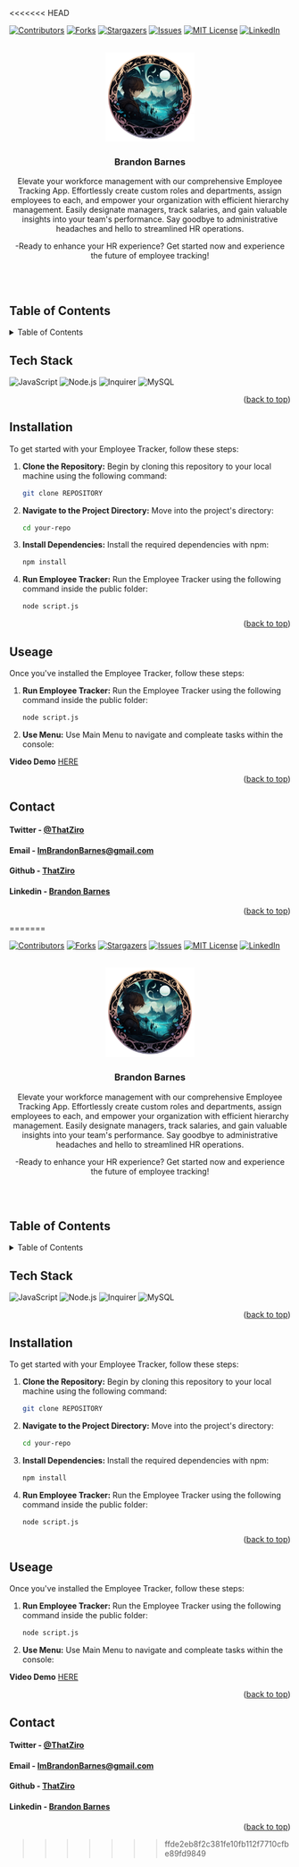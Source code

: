 <<<<<<< HEAD
<a name="readme-top"></a>

[![Contributors][contributors-shield]][contributors-url]
[![Forks][forks-shield]][forks-url]
[![Stargazers][stars-shield]][stars-url]
[![Issues][issues-shield]][issues-url]
[![MIT License][license-shield]][license-url]
[![LinkedIn][linkedin-shield]][linkedin-url]

<!-- PROJECT LOGO -->
<br />
<div align="center">
  <a href="https://github.com/ThatZiro/Employee-Tracker/">
    <img src="./README_Assets/README-Logo.png" alt="Logo" width="160" height="160">
  </a>

<h3 align="center">Brandon Barnes</h3>

  <p align="center">

Elevate your workforce management with our comprehensive Employee Tracking App. Effortlessly create custom roles and departments, assign employees to each, and empower your organization with efficient hierarchy management. Easily designate managers, track salaries, and gain valuable insights into your team's performance. Say goodbye to administrative headaches and hello to streamlined HR operations.

-Ready to enhance your HR experience? Get started now and experience the future of employee tracking!

  </p>

</div>
</br>
</br>


## Table of Contents

<!-- TABLE OF CONTENTS -->
<details>
  <summary>Table of Contents</summary>
  <ol>
    <li><a href="#tech-stack">Tech Stack</a></li>
    <li><a href="#installation">Installation</a></li>
    <li><a href="#useage">Useage</a></li>
    <li><a href="#todo">Todo</a></li>
    <li><a href="#contact">Contact</a></li>
  </ol>
</details>

## Tech Stack

<a name="tech-stack"></a>
![JavaScript](https://img.shields.io/badge/JavaScript-%23F7DF1E.svg?style=for-the-badge&logo=javascript&logoColor=%23black)
![Node.js](https://img.shields.io/badge/Node.js-%23339933.svg?style=for-the-badge&logo=node.js&logoColor=%23white)
![Inquirer](https://img.shields.io/badge/Inquirer-%230472B6.svg?style=for-the-badge&logo=inquirer&logoColor=%23white)
![MySQL](https://img.shields.io/badge/MySQL-%234479A1.svg?style=for-the-badge&logo=mysql&logoColor=%23white)



<p align="right">(<a href="#readme-top">back to top</a>)</p>

## Installation

<a name="installation"></a>

To get started with your Employee Tracker, follow these steps:

1. **Clone the Repository:** Begin by cloning this repository to your local machine using the following command:
   ```bash
   git clone REPOSITORY

2. **Navigate to the Project Directory:** Move into the project's directory:
    ```bash
    cd your-repo

3. **Install Dependencies:** Install the required dependencies with npm:
    ```bash
    npm install

4. **Run Employee Tracker:** Run the Employee Tracker using the following command inside the public folder:
    ```bash
    node script.js
<p align="right">(<a href="#readme-top">back to top</a>)</p>


## Useage

<a name="useage"></a>

Once you've installed the Employee Tracker, follow these steps:

1. **Run Employee Tracker:** Run the Employee Tracker using the following command inside the public folder:
    ```bash
    node script.js
2. **Use Menu:** Use Main Menu to navigate and compleate tasks within the console:


**Video Demo**
<a href="https://drive.google.com/file/d/1ZAo9uMM1h_bCANr7sT4JVC2735g7bEP3/view?usp=sharing"> HERE </a>
<p align="right">(<a href="#readme-top">back to top</a>)</p>

## Contact

<a name="contact"></a>

<h4>Twitter - <a href="https://twitter.com/ThatZiro">@ThatZiro</a></h4>
<h4>Email - <a href="mailto:ImBrandonBarnes@gmail.com">ImBrandonBarnes@gmail.com</a></h4>
<h4>Github - <a href="https://github.com/ThatZiro">ThatZiro</a></h4>
<h4>Linkedin - <a href="https://www.linkedin.com/in/brandon-barnes-4b2098232/">Brandon Barnes</a></h4>

<p align="right">(<a href="#readme-top">back to top</a>)</p>

<!-- MARKDOWN LINKS & IMAGES -->
<!-- https://www.markdownguide.org/basic-syntax/#reference-style-links -->

[contributors-shield]: https://img.shields.io/github/contributors/ThatZiro/Employee-Tracker.svg?style=for-the-badge
[contributors-url]: https://github.com/ThatZiro/Employee-Tracker/graphs/contributors
[forks-shield]: https://img.shields.io/github/forks/ThatZiro/Employee-Tracker.svg?style=for-the-badge
[forks-url]: https://github.com/ThatZiro/Employee-Tracker/network/members
[stars-shield]: https://img.shields.io/github/stars/ThatZiro/Employee-Tracker.svg?style=for-the-badge
[stars-url]: https://github.com/ThatZiro/Employee-Tracker/stargazers
[issues-shield]: https://img.shields.io/github/issues/ThatZiro/Employee-Tracker.svg?style=for-the-badge
[issues-url]: https://github.com/ThatZiro/Employee-Tracker/issues
[license-shield]: https://img.shields.io/github/license/ThatZiro/Employee-Tracker.svg?style=for-the-badge
[license-url]: https://github.com/ThatZiro/Employee-Tracker/blob/master/LICENSE.txt
[linkedin-shield]: https://img.shields.io/badge/-LinkedIn-black.svg?style=for-the-badge&logo=linkedin&colorB=555
[linkedin-url]: https://linkedin.com/in/linkedin_username
=======
<a name="readme-top"></a>

[![Contributors][contributors-shield]][contributors-url]
[![Forks][forks-shield]][forks-url]
[![Stargazers][stars-shield]][stars-url]
[![Issues][issues-shield]][issues-url]
[![MIT License][license-shield]][license-url]
[![LinkedIn][linkedin-shield]][linkedin-url]

<!-- PROJECT LOGO -->
<br />
<div align="center">
  <a href="https://github.com/ThatZiro/Employee-Tracker/">
    <img src="./README_Assets/README-Logo.png" alt="Logo" width="160" height="160">
  </a>

<h3 align="center">Brandon Barnes</h3>

  <p align="center">

Elevate your workforce management with our comprehensive Employee Tracking App. Effortlessly create custom roles and departments, assign employees to each, and empower your organization with efficient hierarchy management. Easily designate managers, track salaries, and gain valuable insights into your team's performance. Say goodbye to administrative headaches and hello to streamlined HR operations.

-Ready to enhance your HR experience? Get started now and experience the future of employee tracking!

  </p>

</div>
</br>
</br>


## Table of Contents

<!-- TABLE OF CONTENTS -->
<details>
  <summary>Table of Contents</summary>
  <ol>
    <li><a href="#tech-stack">Tech Stack</a></li>
    <li><a href="#installation">Installation</a></li>
    <li><a href="#useage">Useage</a></li>
    <li><a href="#todo">Todo</a></li>
    <li><a href="#contact">Contact</a></li>
  </ol>
</details>

## Tech Stack

<a name="tech-stack"></a>
![JavaScript](https://img.shields.io/badge/JavaScript-%23F7DF1E.svg?style=for-the-badge&logo=javascript&logoColor=%23black)
![Node.js](https://img.shields.io/badge/Node.js-%23339933.svg?style=for-the-badge&logo=node.js&logoColor=%23white)
![Inquirer](https://img.shields.io/badge/Inquirer-%230472B6.svg?style=for-the-badge&logo=inquirer&logoColor=%23white)
![MySQL](https://img.shields.io/badge/MySQL-%234479A1.svg?style=for-the-badge&logo=mysql&logoColor=%23white)



<p align="right">(<a href="#readme-top">back to top</a>)</p>

## Installation

<a name="installation"></a>

To get started with your Employee Tracker, follow these steps:

1. **Clone the Repository:** Begin by cloning this repository to your local machine using the following command:
   ```bash
   git clone REPOSITORY

2. **Navigate to the Project Directory:** Move into the project's directory:
    ```bash
    cd your-repo

3. **Install Dependencies:** Install the required dependencies with npm:
    ```bash
    npm install

4. **Run Employee Tracker:** Run the Employee Tracker using the following command inside the public folder:
    ```bash
    node script.js
<p align="right">(<a href="#readme-top">back to top</a>)</p>


## Useage

<a name="useage"></a>

Once you've installed the Employee Tracker, follow these steps:

1. **Run Employee Tracker:** Run the Employee Tracker using the following command inside the public folder:
    ```bash
    node script.js
2. **Use Menu:** Use Main Menu to navigate and compleate tasks within the console:


**Video Demo**
<a href="https://drive.google.com/file/d/1ZAo9uMM1h_bCANr7sT4JVC2735g7bEP3/view?usp=sharing"> HERE </a>
<p align="right">(<a href="#readme-top">back to top</a>)</p>

## Contact

<a name="contact"></a>

<h4>Twitter - <a href="https://twitter.com/ThatZiro">@ThatZiro</a></h4>
<h4>Email - <a href="mailto:ImBrandonBarnes@gmail.com">ImBrandonBarnes@gmail.com</a></h4>
<h4>Github - <a href="https://github.com/ThatZiro">ThatZiro</a></h4>
<h4>Linkedin - <a href="https://www.linkedin.com/in/brandon-barnes-4b2098232/">Brandon Barnes</a></h4>

<p align="right">(<a href="#readme-top">back to top</a>)</p>

<!-- MARKDOWN LINKS & IMAGES -->
<!-- https://www.markdownguide.org/basic-syntax/#reference-style-links -->

[contributors-shield]: https://img.shields.io/github/contributors/ThatZiro/Employee-Tracker.svg?style=for-the-badge
[contributors-url]: https://github.com/ThatZiro/Employee-Tracker/graphs/contributors
[forks-shield]: https://img.shields.io/github/forks/ThatZiro/Employee-Tracker.svg?style=for-the-badge
[forks-url]: https://github.com/ThatZiro/Employee-Tracker/network/members
[stars-shield]: https://img.shields.io/github/stars/ThatZiro/Employee-Tracker.svg?style=for-the-badge
[stars-url]: https://github.com/ThatZiro/Employee-Tracker/stargazers
[issues-shield]: https://img.shields.io/github/issues/ThatZiro/Employee-Tracker.svg?style=for-the-badge
[issues-url]: https://github.com/ThatZiro/Employee-Tracker/issues
[license-shield]: https://img.shields.io/github/license/ThatZiro/Employee-Tracker.svg?style=for-the-badge
[license-url]: https://github.com/ThatZiro/Employee-Tracker/blob/master/LICENSE.txt
[linkedin-shield]: https://img.shields.io/badge/-LinkedIn-black.svg?style=for-the-badge&logo=linkedin&colorB=555
[linkedin-url]: https://linkedin.com/in/linkedin_username
>>>>>>> ffde2eb8f2c381fe10fb112f7710cfbe89fd9849
